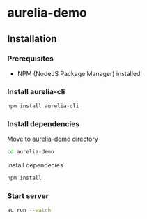 # aurelia-demo

## Installation
### Prerequisites
- NPM (NodeJS Package Manager) installed
### Install aurelia-cli

```bash
npm install aurelia-cli
```

### Install dependencies
Move to aurelia-demo directory

```bash
cd aurelia-demo
```

Install dependecies

```bash
npm install
```

### Start server

```bash
au run --watch
```
